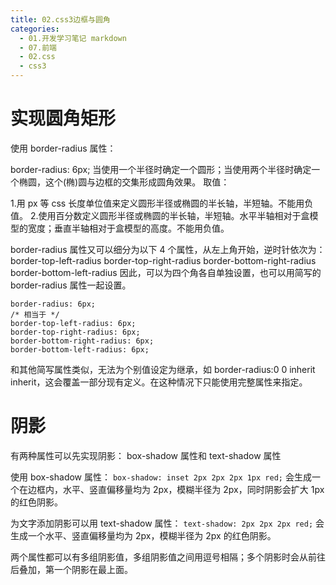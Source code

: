 ```yaml
---
title: 02.css3边框与圆角
categories:
  - 01.开发学习笔记 markdown
  - 07.前端
  - 02.css
  - css3
---
```


# 实现圆角矩形
使用 border-radius 属性：

border-radius: 6px;
当使用一个半径时确定一个圆形；当使用两个半径时确定一个椭圆，这个(椭)圆与边框的交集形成圆角效果。
取值：

1.用 px 等 css 长度单位值来定义圆形半径或椭圆的半长轴，半短轴。不能用负值。
2.使用百分数定义圆形半径或椭圆的半长轴，半短轴。水平半轴相对于盒模型的宽度；垂直半轴相对于盒模型的高度。不能用负值。

border-radius 属性又可以细分为以下 4 个属性，从左上角开始，逆时针依次为：
border-top-left-radius
border-top-right-radius
border-bottom-right-radius
border-bottom-left-radius
因此，可以为四个角各自单独设置，也可以用简写的 border-radius 属性一起设置。
```
border-radius: 6px;
/* 相当于 */
border-top-left-radius: 6px;
border-top-right-radius: 6px;
border-bottom-right-radius: 6px;
border-bottom-left-radius: 6px;
```
和其他简写属性类似，无法为个别值设定为继承，如 border-radius:0 0 inherit inherit，这会覆盖一部分现有定义。在这种情况下只能使用完整属性来指定。

# 阴影
有两种属性可以先实现阴影：
box-shadow 属性和 text-shadow 属性

使用 box-shadow 属性：
`box-shadow: inset 2px 2px 2px 1px red;`
会生成一个在边框内，水平、竖直偏移量均为 2px，模糊半径为 2px，同时阴影会扩大 1px 的红色阴影。

为文字添加阴影可以用 text-shadow 属性：
`text-shadow: 2px 2px 2px red;`
会生成一个水平、竖直偏移量均为 2px，模糊半径为 2px 的红色阴影。

两个属性都可以有多组阴影值，多组阴影值之间用逗号相隔；多个阴影时会从前往后叠加，第一个阴影在最上面。